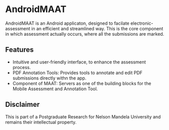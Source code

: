 # AndroidMAAT
AndroidMAAT is an Android applicaton, designed to facilate electronic-assessment in an efficient and streamlined way. This is the core component in which assessment actually occurs, where all the submissions are marked.

## Features
* Intuitive and user-friendly interface, to enhance the assessment process.
* PDF Annotation Tools: Provides tools to annotate and edit PDF submissions directly withn the app.
* Component of MAAT: Servers as one of the building blocks for the Mobile Assessment and Annotation Tool.

## Disclaimer
This is part of a Postgraduate Research for Nelson Mandela University and remains their intellectual property.
